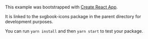 This example was bootstrapped with [Create React App](https://github.com/facebook/create-react-app).

It is linked to the svgbook-icons package in the parent directory for development purposes.

You can run `yarn install` and then `yarn start` to test your package.
